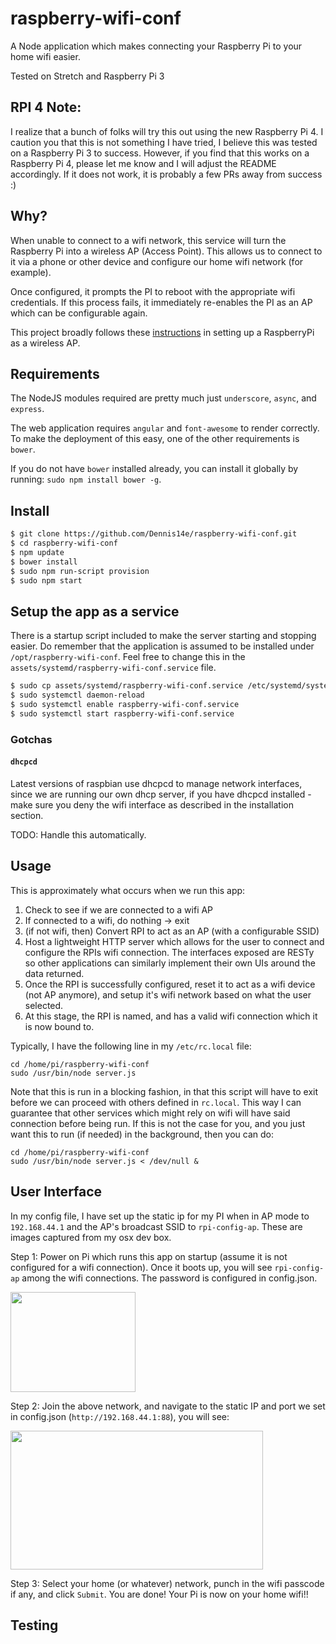 # raspberry-wifi-conf

A Node application which makes connecting your Raspberry Pi to your home wifi easier.

Tested on Stretch and Raspberry Pi 3

## RPI 4 Note:

I realize that a bunch of folks will try this out using the new Raspberry Pi 4. I caution you that this is not something I have tried, I believe this was tested on a Raspberry Pi 3 to success. However, if you find that this works on a Raspberry Pi 4, please let me know and I will adjust the README accordingly. If it does not work, it is probably a few PRs away from success :)

## Why?

When unable to connect to a wifi network, this service will turn the Raspberry Pi into a wireless AP (Access Point). This allows us to connect to it via a phone or other device and configure our home wifi network (for example).

Once configured, it prompts the PI to reboot with the appropriate wifi credentials. If this process fails, it immediately re-enables the PI as an AP which can be configurable again.

This project broadly follows these [instructions](https://www.raspberrypi.org/documentation/configuration/wireless/access-point-routed.md) in setting up a RaspberryPi as a wireless AP.

## Requirements

The NodeJS modules required are pretty much just `underscore`, `async`, and `express`.

The web application requires `angular` and `font-awesome` to render correctly. To make the deployment of this easy, one of the other requirements is `bower`.

If you do not have `bower` installed already, you can install it globally by running: `sudo npm install bower -g`.

## Install

```sh
$ git clone https://github.com/Dennis14e/raspberry-wifi-conf.git
$ cd raspberry-wifi-conf
$ npm update
$ bower install
$ sudo npm run-script provision
$ sudo npm start
```


## Setup the app as a service

There is a startup script included to make the server starting and stopping easier. Do remember that the application is assumed to be installed under `/opt/raspberry-wifi-conf`. Feel free to change this in the `assets/systemd/raspberry-wifi-conf.service` file.

```sh
$ sudo cp assets/systemd/raspberry-wifi-conf.service /etc/systemd/system/raspberry-wifi-conf.service
$ sudo systemctl daemon-reload
$ sudo systemctl enable raspberry-wifi-conf.service
$ sudo systemctl start raspberry-wifi-conf.service
```

### Gotchas

#### `dhcpcd`

Latest versions of raspbian use dhcpcd to manage network interfaces, since we are running our own dhcp server, if you have dhcpcd installed - make sure you deny the wifi interface as described in the installation section.

TODO: Handle this automatically.

## Usage

This is approximately what occurs when we run this app:

1. Check to see if we are connected to a wifi AP
2. If connected to a wifi, do nothing -> exit
3. (if not wifi, then) Convert RPI to act as an AP (with a configurable SSID)
4. Host a lightweight HTTP server which allows for the user to connect and configure the RPIs wifi connection. The interfaces exposed are RESTy so other applications can similarly implement their own UIs around the data returned.
5. Once the RPI is successfully configured, reset it to act as a wifi device (not AP anymore), and setup it's wifi network based on what the user selected.
6. At this stage, the RPI is named, and has a valid wifi connection which it is now bound to.

Typically, I have the following line in my `/etc/rc.local` file:
```
cd /home/pi/raspberry-wifi-conf
sudo /usr/bin/node server.js
```

Note that this is run in a blocking fashion, in that this script will have to exit before we can proceed with others defined in `rc.local`. This way I can guarantee that other services which might rely on wifi will have said connection before being run. If this is not the case for you, and you just want this to run (if needed) in the background, then you can do:

```
cd /home/pi/raspberry-wifi-conf
sudo /usr/bin/node server.js < /dev/null &
```

## User Interface

In my config file, I have set up the static ip for my PI when in AP mode to `192.168.44.1` and the AP's broadcast SSID to `rpi-config-ap`. These are images captured from my osx dev box.

Step 1: Power on Pi which runs this app on startup (assume it is not configured for a wifi connection). Once it boots up, you will see `rpi-config-ap` among the wifi connections.  The password is configured in config.json.

<img src="https://raw.githubusercontent.com/Dennis14e/public-images/master/raspberry-wifi-conf/wifi_options.png" width="200px" height="160px">

Step 2: Join the above network, and navigate to the static IP and port we set in config.json (`http://192.168.44.1:88`), you will see:

<img src="https://raw.githubusercontent.com/Dennis14e/public-images/master/raspberry-wifi-conf/ui.png" width="404px" height="222px">

Step 3: Select your home (or whatever) network, punch in the wifi passcode if any, and click `Submit`. You are done! Your Pi is now on your home wifi!!

## Testing
